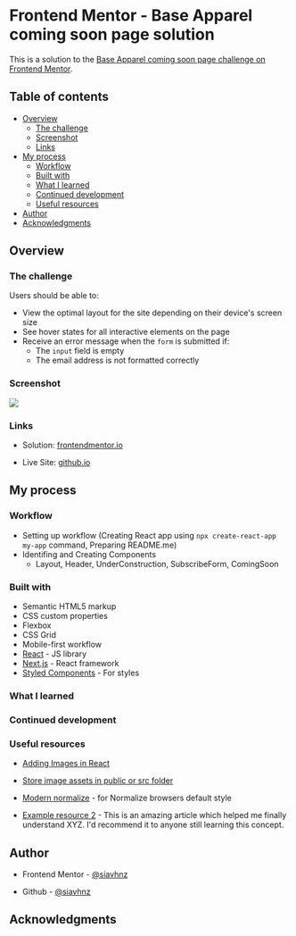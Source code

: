 # Frontend Mentor - Base Apparel coming soon page solution

This is a solution to the [Base Apparel coming soon page challenge on Frontend Mentor](https://www.frontendmentor.io/challenges/base-apparel-coming-soon-page-5d46b47f8db8a7063f9331a0). 

## Table of contents

- [Overview](#overview)
  - [The challenge](#the-challenge)
  - [Screenshot](#screenshot)
  - [Links](#links)
- [My process](#my-process)
  - [Workflow](#workflow)
  - [Built with](#built-with)
  - [What I learned](#what-i-learned)
  - [Continued development](#continued-development)
  - [Useful resources](#useful-resources)
- [Author](#author)
- [Acknowledgments](#acknowledgments)

## Overview

### The challenge

Users should be able to:

- View the optimal layout for the site depending on their device's screen size
- See hover states for all interactive elements on the page
- Receive an error message when the `form` is submitted if:
  - The `input` field is empty
  - The email address is not formatted correctly

### Screenshot

![](./screenshot.jpg)

### Links

- Solution: [frontendmentor.io](https://your-solution-url.com)

- Live Site: [github.io](https://your-live-site-url.com)

## My process

### Workflow
 - Setting up workflow (Creating React app using `npx create-react-app my-app` command, Preparing README.me) 
 - Identifing and Creating Components
    - Layout, Header, UnderConstruction, SubscribeForm, ComingSoon

### Built with

- Semantic HTML5 markup
- CSS custom properties
- Flexbox
- CSS Grid
- Mobile-first workflow
- [React](https://reactjs.org/) - JS library
- [Next.js](https://nextjs.org/) - React framework
- [Styled Components](https://styled-components.com/) - For styles

### What I learned


### Continued development

### Useful resources

- [Adding Images in React](https://create-react-app.dev/docs/adding-images-fonts-and-files/)

- [Store image assets in public or src folder](https://stackoverflow.com/questions/44643041/do-i-store-image-assets-in-public-or-src-in-reactjs)

- [Modern normalize](https://github.com/sindresorhus/modern-normalize) - for Normalize browsers default style

- [Example resource 2](https://www.example.com) - This is an amazing article which helped me finally understand XYZ. I'd recommend it to anyone still learning this concept.


## Author

- Frontend Mentor - [@siavhnz](https://www.frontendmentor.io/profile/siavhnz)

- Github - [@siavhnz](https://github.com/siavhnz)

## Acknowledgments
